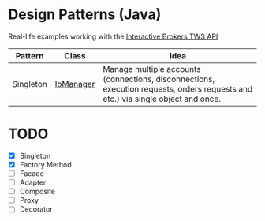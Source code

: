 # Design Patterns (Java)
Real-life examples working with the [Interactive Brokers TWS API](https://interactivebrokers.github.io/tws-api/index.html)

Pattern | Class | Idea
--- | --- | ---
Singleton | [IbManager](https://github.com/algonell/TradersTools/blob/main/Design%20Patterns/org/algonell/trading/dp/singleton/IbManager.java) | Manage multiple accounts (connections, disconnections, execution requests, orders requests and etc.) via single object and once.

# TODO
- [x] Singleton
- [x] Factory Method
- [ ] Facade
- [ ] Adapter
- [ ] Composite
- [ ] Proxy
- [ ] Decorator
